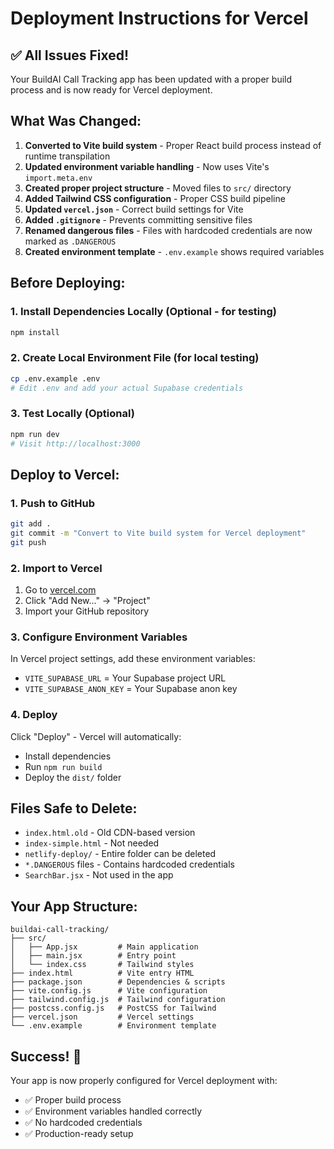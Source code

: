 # Deployment Instructions for Vercel

## ✅ All Issues Fixed!

Your BuildAI Call Tracking app has been updated with a proper build process and is now ready for Vercel deployment.

## What Was Changed:

1. **Converted to Vite build system** - Proper React build process instead of runtime transpilation
2. **Updated environment variable handling** - Now uses Vite's `import.meta.env`
3. **Created proper project structure** - Moved files to `src/` directory
4. **Added Tailwind CSS configuration** - Proper CSS build pipeline
5. **Updated `vercel.json`** - Correct build settings for Vite
6. **Added `.gitignore`** - Prevents committing sensitive files
7. **Renamed dangerous files** - Files with hardcoded credentials are now marked as `.DANGEROUS`
8. **Created environment template** - `.env.example` shows required variables

## Before Deploying:

### 1. Install Dependencies Locally (Optional - for testing)
```bash
npm install
```

### 2. Create Local Environment File (for local testing)
```bash
cp .env.example .env
# Edit .env and add your actual Supabase credentials
```

### 3. Test Locally (Optional)
```bash
npm run dev
# Visit http://localhost:3000
```

## Deploy to Vercel:

### 1. Push to GitHub
```bash
git add .
git commit -m "Convert to Vite build system for Vercel deployment"
git push
```

### 2. Import to Vercel
1. Go to [vercel.com](https://vercel.com)
2. Click "Add New..." → "Project"
3. Import your GitHub repository

### 3. Configure Environment Variables
In Vercel project settings, add these environment variables:
- `VITE_SUPABASE_URL` = Your Supabase project URL
- `VITE_SUPABASE_ANON_KEY` = Your Supabase anon key

### 4. Deploy
Click "Deploy" - Vercel will automatically:
- Install dependencies
- Run `npm run build`
- Deploy the `dist/` folder

## Files Safe to Delete:
- `index.html.old` - Old CDN-based version
- `index-simple.html` - Not needed
- `netlify-deploy/` - Entire folder can be deleted
- `*.DANGEROUS` files - Contains hardcoded credentials
- `SearchBar.jsx` - Not used in the app

## Your App Structure:
```
buildai-call-tracking/
├── src/
│   ├── App.jsx         # Main application
│   ├── main.jsx        # Entry point
│   └── index.css       # Tailwind styles
├── index.html          # Vite entry HTML
├── package.json        # Dependencies & scripts
├── vite.config.js      # Vite configuration
├── tailwind.config.js  # Tailwind configuration
├── postcss.config.js   # PostCSS for Tailwind
├── vercel.json         # Vercel settings
└── .env.example        # Environment template
```

## Success! 🎉
Your app is now properly configured for Vercel deployment with:
- ✅ Proper build process
- ✅ Environment variables handled correctly
- ✅ No hardcoded credentials
- ✅ Production-ready setup